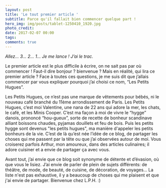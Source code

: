 ```yaml
---
layout: post
title: 'Le tout premier article '
subtitle: Parce qu'il fallait bien commencer quelque part !
hero_img: img/posts/tablet-1250410_1920.jpg
photo_credit:
date: 2017-02-07 00:00
tags:
comments: true
---
```

_Allez… 3… 2… 1… Je me lance ! J’ai le trac._

Le premier article est le plus difficile à écrire, on ne sait pas par où commencer ! Faut-il dire bonjour ? bienvenue ? Mais en réalité, qui lira ce premier article ? Face à toutes ces questions, je me suis dit que j’allais commencer par vous expliquer pourquoi j’ai choisi ce nom, “Les Petits Hugues”.

Les Petits Hugues, ce n’est pas une marque de vêtements pour bébés, ni le nouveau café branché du 11ème arrondissement de Paris. Les Petits Hugues, c’est moi Valentine, une nana de 22 ans qui adore la mer, les chats, le café, et les Minis Cooper. C’est ma façon à moi de vivre le “hygge” danois, prononcé “hou-gueux”, sorte de recette de bonheur scandinave alliant boissons chaudes, pyjamas douillets et feu de bois. Puis les petits hygge sont devenus "les petits hugues", ma manière d'appeler les petits bonheurs de la vie. C’est de là qu’est née l’idée de ce blog, de partager les choses qui me passent par la tête ou que j’ai observées autour de moi. Vous croiserez parfois Arthur, mon amoureux, dans des articles culinaires; il adore cuisiner et a envie de partager ça avec vous.

Avant tout, j’ai envie que ce blog soit synonyme de détente et d’évasion, où que vous le lisiez. J’ai envie de parler de plein de sujets différents: de théâtre, de mode, de beauté, de cuisine, de décoration, de voyages... La liste n'est pas exhaustive, il y a beaucoup de choses qui me plaisent et que j'ai envie de partager. Bienvenue chez L.P.H. :)
